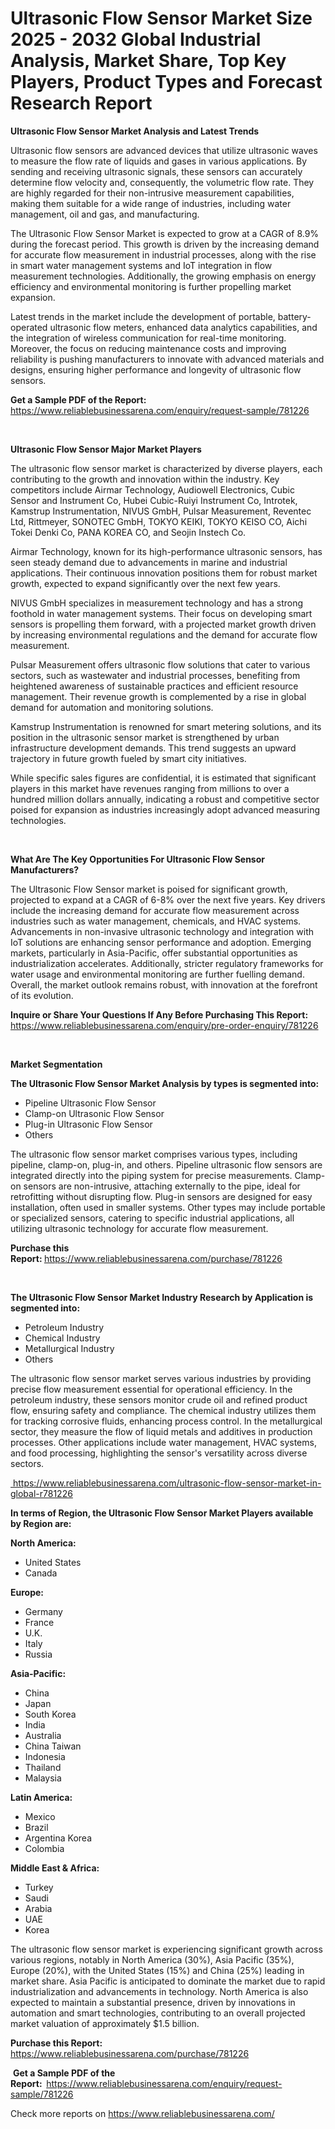 <p><h1>Ultrasonic Flow Sensor Market Size 2025 - 2032 Global Industrial Analysis, Market Share, Top Key Players, Product Types and Forecast Research Report</h1></p><p><strong>Ultrasonic Flow Sensor Market Analysis and Latest Trends</strong></p>
<p><p>Ultrasonic flow sensors are advanced devices that utilize ultrasonic waves to measure the flow rate of liquids and gases in various applications. By sending and receiving ultrasonic signals, these sensors can accurately determine flow velocity and, consequently, the volumetric flow rate. They are highly regarded for their non-intrusive measurement capabilities, making them suitable for a wide range of industries, including water management, oil and gas, and manufacturing.</p><p>The Ultrasonic Flow Sensor Market is expected to grow at a CAGR of 8.9% during the forecast period. This growth is driven by the increasing demand for accurate flow measurement in industrial processes, along with the rise in smart water management systems and IoT integration in flow measurement technologies. Additionally, the growing emphasis on energy efficiency and environmental monitoring is further propelling market expansion.</p><p>Latest trends in the market include the development of portable, battery-operated ultrasonic flow meters, enhanced data analytics capabilities, and the integration of wireless communication for real-time monitoring. Moreover, the focus on reducing maintenance costs and improving reliability is pushing manufacturers to innovate with advanced materials and designs, ensuring higher performance and longevity of ultrasonic flow sensors.</p></p>
<p><strong>Get a Sample PDF of the Report:&nbsp;</strong> <a href="https://www.reliablebusinessarena.com/enquiry/request-sample/781226?utm_campaign=2488&utm_medium=2&utm_source=Github&utm_content=ia&utm_term=26032025&utm_id=ultrasonic-flow-sensor">https://www.reliablebusinessarena.com/enquiry/request-sample/781226</a></p>
<p>&nbsp;</p>
<p><strong>Ultrasonic Flow Sensor Major Market Players</strong></p>
<p><p>The ultrasonic flow sensor market is characterized by diverse players, each contributing to the growth and innovation within the industry. Key competitors include Airmar Technology, Audiowell Electronics, Cubic Sensor and Instrument Co, Hubei Cubic-Ruiyi Instrument Co, Introtek, Kamstrup Instrumentation, NIVUS GmbH, Pulsar Measurement, Reventec Ltd, Rittmeyer, SONOTEC GmbH, TOKYO KEIKI, TOKYO KEISO CO, Aichi Tokei Denki Co, PANA KOREA CO, and Seojin Instech Co. </p><p>Airmar Technology, known for its high-performance ultrasonic sensors, has seen steady demand due to advancements in marine and industrial applications. Their continuous innovation positions them for robust market growth, expected to expand significantly over the next few years.</p><p>NIVUS GmbH specializes in measurement technology and has a strong foothold in water management systems. Their focus on developing smart sensors is propelling them forward, with a projected market growth driven by increasing environmental regulations and the demand for accurate flow measurement.</p><p>Pulsar Measurement offers ultrasonic flow solutions that cater to various sectors, such as wastewater and industrial processes, benefiting from heightened awareness of sustainable practices and efficient resource management. Their revenue growth is complemented by a rise in global demand for automation and monitoring solutions.</p><p>Kamstrup Instrumentation is renowned for smart metering solutions, and its position in the ultrasonic sensor market is strengthened by urban infrastructure development demands. This trend suggests an upward trajectory in future growth fueled by smart city initiatives.</p><p>While specific sales figures are confidential, it is estimated that significant players in this market have revenues ranging from millions to over a hundred million dollars annually, indicating a robust and competitive sector poised for expansion as industries increasingly adopt advanced measuring technologies.</p></p>
<p>&nbsp;</p>
<p><strong>What Are The Key Opportunities For Ultrasonic Flow Sensor Manufacturers?</strong></p>
<p><p>The Ultrasonic Flow Sensor market is poised for significant growth, projected to expand at a CAGR of 6-8% over the next five years. Key drivers include the increasing demand for accurate flow measurement across industries such as water management, chemicals, and HVAC systems. Advancements in non-invasive ultrasonic technology and integration with IoT solutions are enhancing sensor performance and adoption. Emerging markets, particularly in Asia-Pacific, offer substantial opportunities as industrialization accelerates. Additionally, stricter regulatory frameworks for water usage and environmental monitoring are further fuelling demand. Overall, the market outlook remains robust, with innovation at the forefront of its evolution.</p></p>
<p><strong>Inquire or Share Your Questions If Any Before Purchasing This Report:</strong> <a href="https://www.reliablebusinessarena.com/enquiry/pre-order-enquiry/781226?utm_campaign=2488&utm_medium=2&utm_source=Github&utm_content=ia&utm_term=26032025&utm_id=ultrasonic-flow-sensor">https://www.reliablebusinessarena.com/enquiry/pre-order-enquiry/781226</a></p>
<p>&nbsp;</p>
<p><strong>Market Segmentation</strong></p>
<p><strong>The Ultrasonic Flow Sensor Market Analysis by types is segmented into:</strong></p>
<p><ul><li>Pipeline Ultrasonic Flow Sensor</li><li>Clamp-on Ultrasonic Flow Sensor</li><li>Plug-in Ultrasonic Flow Sensor</li><li>Others</li></ul></p>
<p><p>The ultrasonic flow sensor market comprises various types, including pipeline, clamp-on, plug-in, and others. Pipeline ultrasonic flow sensors are integrated directly into the piping system for precise measurements. Clamp-on sensors are non-intrusive, attaching externally to the pipe, ideal for retrofitting without disrupting flow. Plug-in sensors are designed for easy installation, often used in smaller systems. Other types may include portable or specialized sensors, catering to specific industrial applications, all utilizing ultrasonic technology for accurate flow measurement.</p></p>
<p><strong>Purchase this Report:&nbsp;</strong><a href="https://www.reliablebusinessarena.com/purchase/781226?utm_campaign=2488&utm_medium=2&utm_source=Github&utm_content=ia&utm_term=26032025&utm_id=ultrasonic-flow-sensor">https://www.reliablebusinessarena.com/purchase/781226</a></p>
<p>&nbsp;</p>
<p><strong>The Ultrasonic Flow Sensor Market Industry Research by Application is segmented into:</strong></p>
<p><ul><li>Petroleum Industry</li><li>Chemical Industry</li><li>Metallurgical Industry</li><li>Others</li></ul></p>
<p><p>The ultrasonic flow sensor market serves various industries by providing precise flow measurement essential for operational efficiency. In the petroleum industry, these sensors monitor crude oil and refined product flow, ensuring safety and compliance. The chemical industry utilizes them for tracking corrosive fluids, enhancing process control. In the metallurgical sector, they measure the flow of liquid metals and additives in production processes. Other applications include water management, HVAC systems, and food processing, highlighting the sensor's versatility across diverse sectors.</p></p>
<p><a href="https://www.reliablebusinessarena.com/ultrasonic-flow-sensor-market-in-global-r781226?utm_campaign=2488&utm_medium=2&utm_source=Github&utm_content=ia&utm_term=26032025&utm_id=ultrasonic-flow-sensor">&nbsp;https://www.reliablebusinessarena.com/ultrasonic-flow-sensor-market-in-global-r781226</a></p>
<p><strong>In terms of Region, the Ultrasonic Flow Sensor Market Players available by Region are:</strong></p>
<p>
    <p> <strong> North America: </strong>
        <ul>
            <li>United States</li>
            <li>Canada</li>
        </ul>
        </p> 
    <p> <strong> Europe: </strong>
        <ul>
            <li>Germany</li>
            <li>France</li>
            <li>U.K.</li>
            <li>Italy</li>
            <li>Russia</li>
        </ul>
        </p> 
    <p> <strong> Asia-Pacific: </strong>
        <ul>
            <li>China</li>
            <li>Japan</li>
            <li>South Korea</li>
            <li>India</li>
            <li>Australia</li>
            <li>China Taiwan</li>
            <li>Indonesia</li>
            <li>Thailand</li>
            <li>Malaysia</li>
        </ul>
        </p> 
    <p> <strong> Latin America: </strong>
        <ul>
            <li>Mexico</li>
            <li>Brazil</li>
            <li>Argentina Korea</li>
            <li>Colombia</li>
        </ul>
        </p> 
    <p> <strong> Middle East & Africa: </strong>
        <ul>
            <li>Turkey</li>
            <li>Saudi</li>
            <li>Arabia</li>
            <li>UAE</li>
            <li>Korea</li>
        </ul>
    </p>
    </p>
<p><p>The ultrasonic flow sensor market is experiencing significant growth across various regions, notably in North America (30%), Asia Pacific (35%), Europe (20%), with the United States (15%) and China (25%) leading in market share. Asia Pacific is anticipated to dominate the market due to rapid industrialization and advancements in technology. North America is also expected to maintain a substantial presence, driven by innovations in automation and smart technologies, contributing to an overall projected market valuation of approximately $1.5 billion.</p></p>
<p><strong>Purchase this Report: </strong><a href="https://www.reliablebusinessarena.com/purchase/781226?utm_campaign=2488&utm_medium=2&utm_source=Github&utm_content=ia&utm_term=26032025&utm_id=ultrasonic-flow-sensor">https://www.reliablebusinessarena.com/purchase/781226</a></p>
<p>&nbsp;<strong>Get a Sample PDF of the Report:&nbsp;&nbsp;</strong><a href="https://www.reliablebusinessarena.com/enquiry/request-sample/781226?utm_campaign=2488&utm_medium=2&utm_source=Github&utm_content=ia&utm_term=26032025&utm_id=ultrasonic-flow-sensor">https://www.reliablebusinessarena.com/enquiry/request-sample/781226</a></p>
<p><strong></strong></p>
<p>Check more reports on <a href="https://www.reliablebusinessarena.com/?utm_campaign=2488&utm_medium=2&utm_source=Github&utm_content=ia&utm_term=26032025&utm_id=ultrasonic-flow-sensor">https://www.reliablebusinessarena.com/</a></p>